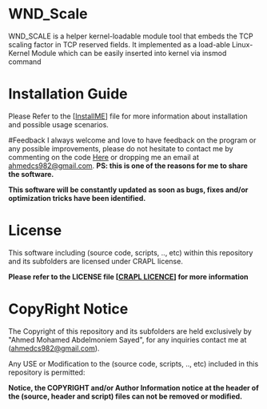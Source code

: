# WND_Scale
WND_SCALE is a helper kernel-loadable module tool that embeds the TCP scaling factor in TCP reserved fields.  It implemented as a load-able Linux-Kernel Module which can be easily inserted into kernel via insmod command

# Installation Guide
Please Refer to the \[[InstallME](InstallME.md)\] file for more information about installation and possible usage scenarios.

#Feedback
I always welcome and love to have feedback on the program or any possible improvements, please do not hesitate to contact me by commenting on the code [Here](https://ahmedcs.github.io/SICC-post/) or dropping me an email at ahmedcs982@gmail.com. **PS: this is one of the reasons for me to share the software.**  

**This software will be constantly updated as soon as bugs, fixes and/or optimization tricks have been identified.**


# License
This software including (source code, scripts, .., etc) within this repository and its subfolders are licensed under CRAPL license.

**Please refer to the LICENSE file \[[CRAPL LICENCE](LICENSE)\] for more information**


# CopyRight Notice
The Copyright of this repository and its subfolders are held exclusively by "Ahmed Mohamed Abdelmoniem Sayed", for any inquiries contact me at (ahmedcs982@gmail.com).

Any USE or Modification to the (source code, scripts, .., etc) included in this repository is permitted:  

**Notice, the COPYRIGHT and/or Author Information notice at the header of the (source, header and script) files can not be removed or modified.**